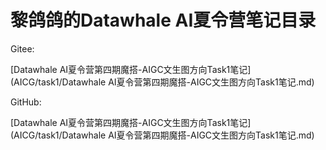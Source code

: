 # 黎鸽鸽的Datawhale AI夏令营笔记目录

Gitee:

[Datawhale AI夏令营第四期魔搭-AIGC文生图方向Task1笔记](AICG/task1/Datawhale AI夏令营第四期魔搭-AIGC文生图方向Task1笔记.md)



GitHub:

[Datawhale AI夏令营第四期魔搭-AIGC文生图方向Task1笔记](AICG/task1/Datawhale AI夏令营第四期魔搭-AIGC文生图方向Task1笔记.md)